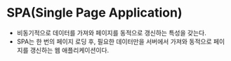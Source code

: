 # SPA(Single Page Application)
- 비동기적으로 데이터를 가져와 페이지를 동적으로 갱신하는 특성을 갖는다.
- SPA는 한 번의 페이지 로딩 후, 필요한 데이터만을 서버에서 가져와 동적으로 페이지를 갱신하는 웹 애플리케이션이다.
